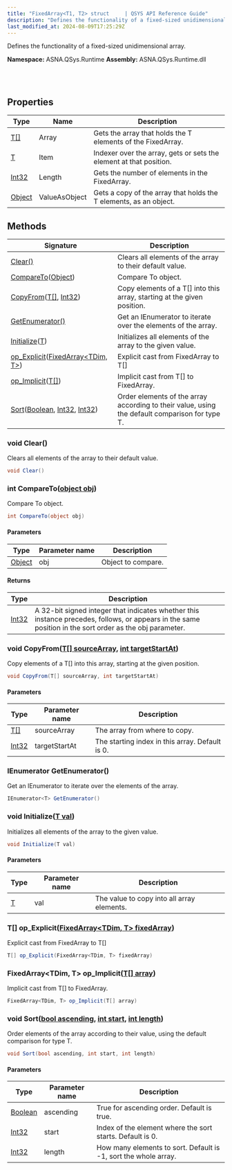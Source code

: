 ```yaml
---
title: "FixedArray<T1, T2> struct     | QSYS API Reference Guide"
description: "Defines the functionality of a fixed-sized unidimensional array. "
last_modified_at: 2024-08-09T17:25:29Z
---
```


Defines the functionality of a fixed-sized unidimensional array.

**Namespace:** ASNA.QSys.Runtime
**Assembly:** ASNA.QSys.Runtime.dll

<br>
<br>

## Properties

| Type | Name | Description
| --- | --- | --- 
| [T\[\]](https://learn.microsoft.com/en-us/dotnet/api/system.type?view=net-8.0) | Array | Gets the array that holds the T elements of the FixedArray. |
| [T](https://learn.microsoft.com/en-us/dotnet/api/system.type?view=net-8.0) | Item | Indexer over the array, gets or sets the element at that position. |
| [Int32](https://learn.microsoft.com/en-us/dotnet/csharp/language-reference/builtin-types/integral-numeric-types) | Length | Gets the number of elements in the FixedArray. |
| [Object](https://docs.microsoft.com/en-us/dotnet/api/system.object) | ValueAsObject | Gets a copy of the array that holds the T elements, as an object. |

## Methods

| Signature | Description |
| --- | --- |
| [Clear()](#void-clear) | Clears all elements of the array to their default value.
| [CompareTo](#int-comparetoobject-obj)([Object](https://docs.microsoft.com/en-us/dotnet/api/system.object)) | Compare To object. 
| [CopyFrom](#void-copyfromt--sourcearray-int-targetstartat)([T\[\]](https://learn.microsoft.com/en-us/dotnet/api/system.type?view=net-8.0), [Int32](https://docs.microsoft.com/en-us/dotnet/api/system.int32)) | Copy elements of a T[] into this array, starting at the given position.
| [GetEnumerator()](#ienumerator-t-getenumerator) | Get an IEnumerator to iterate over the elements of the array.
| [Initialize](#void-initializet-val)([T](https://learn.microsoft.com/en-us/dotnet/api/system.type?view=net-8.0)) | Initializes all elements of the array to the given value.
| [op_Explicit](#t--op-explicitfixedarray-tdim-t-fixedarray)([FixedArray\<TDim, T\>](/reference/runtime/qsys-runtime/fixed-array-2.html)) | Explicit cast from FixedArray to T[]
| [op_Implicit](#fixedarray-tdim-t-op-implicitt--array)([T\[\]](https://learn.microsoft.com/en-us/dotnet/api/system.type?view=net-8.0)) | Implicit cast from T[] to FixedArray.
| [Sort](#void-sortbool-ascending-int-start-int-length)([Boolean](https://docs.microsoft.com/en-us/dotnet/api/system.boolean), [Int32](https://docs.microsoft.com/en-us/dotnet/api/system.int32), [Int32](https://docs.microsoft.com/en-us/dotnet/api/system.int32)) | Order elements of the array according to their value, using the default comparison for type T.

### void Clear()

Clears all elements of the array to their default value.

```cs
void Clear()
```

### int CompareTo([object obj](https://docs.microsoft.com/en-us/dotnet/api/system.object))

Compare To object. 

```cs
int CompareTo(object obj)
```

#### Parameters

| Type | Parameter name | Description
| --- | --- | ---
| [Object](https://docs.microsoft.com/en-us/dotnet/api/system.object) | obj | Object to compare.

#### Returns

| Type | Description
| --- | ---
| [Int32](https://docs.microsoft.com/en-us/dotnet/api/system.int32) | A 32-bit signed integer that indicates whether this instance precedes, follows, or appears in the same position in the sort order as the obj parameter.

### void CopyFrom([T\[\] sourceArray](https://learn.microsoft.com/en-us/dotnet/api/system.type?view=net-8.0), [int targetStartAt](https://learn.microsoft.com/en-us/dotnet/csharp/language-reference/builtin-types/integral-numeric-types))

Copy elements of a T[] into this array, starting at the given position.

```cs
void CopyFrom(T[] sourceArray, int targetStartAt)
```

#### Parameters

| Type | Parameter name | Description
| --- | --- | ---
| [T\[\]](https://learn.microsoft.com/en-us/dotnet/api/system.type?view=net-8.0) | sourceArray | The array from where to copy.
| [Int32](https://docs.microsoft.com/en-us/dotnet/api/system.int32) | targetStartAt | The starting index in this array. Default is 0.

### IEnumerator<T> GetEnumerator()

Get an IEnumerator to iterate over the elements of the array.

```cs
IEnumerator<T> GetEnumerator()
```

### void Initialize([T val](https://learn.microsoft.com/en-us/dotnet/api/system.type?view=net-8.0))

Initializes all elements of the array to the given value.

```cs
void Initialize(T val)
```

#### Parameters

| Type | Parameter name | Description
| --- | --- | ---
| [T](https://learn.microsoft.com/en-us/dotnet/api/system.type?view=net-8.0) | val | The value to copy into all array elements.

### T\[\] op_Explicit([FixedArray\<TDim, T\> fixedArray](/reference/runtime/qsys-runtime/fixed-array-2.html))

Explicit cast from FixedArray to T[]

```cs
T[] op_Explicit(FixedArray<TDim, T> fixedArray)
```

### FixedArray\<TDim, T\> op_Implicit([T\[\] array](https://learn.microsoft.com/en-us/dotnet/api/system.type?view=net-8.0))

Implicit cast from T[] to FixedArray.

```cs
FixedArray<TDim, T> op_Implicit(T[] array)
```

### void Sort([bool ascending](https://docs.microsoft.com/en-us/dotnet/api/system.boolean), [int start](https://learn.microsoft.com/en-us/dotnet/csharp/language-reference/builtin-types/integral-numeric-types), [int length](https://learn.microsoft.com/en-us/dotnet/csharp/language-reference/builtin-types/integral-numeric-types))

Order elements of the array according to their value, using the default comparison for type T.

```cs
void Sort(bool ascending, int start, int length)
```

#### Parameters

| Type | Parameter name | Description
| --- | --- | ---
| [Boolean](https://docs.microsoft.com/en-us/dotnet/api/system.boolean) | ascending | True for ascending order. Default is true.
| [Int32](https://docs.microsoft.com/en-us/dotnet/api/system.int32) | start | Index of the element where the sort starts. Default is 0.
| [Int32](https://docs.microsoft.com/en-us/dotnet/api/system.int32) | length | How many elements to sort. Default is -1, sort the whole array.
